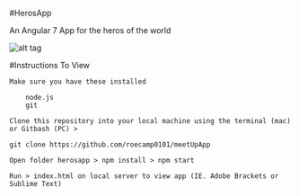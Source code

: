 #HerosApp

An Angular 7 App for the heros of the world

![alt tag](https://i1.wp.com/comics-x-aminer.com/wp-content/uploads/2011/10/MarvelComicsApp.jpg)


#Instructions To View

    Make sure you have these installed

        node.js
        git

    Clone this repository into your local machine using the terminal (mac) or Gitbash (PC) > 
    
    git clone https://github.com/roecamp0101/meetUpApp
    
    Open folder herosapp > npm install > npm start
    
    Run > index.html on local server to view app (IE. Adobe Brackets or Sublime Text)
